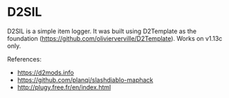 # D2SIL

D2SIL is a simple item logger. It was built using D2Template as the foundation (https://github.com/olivierverville/D2Template). Works on v1.13c only.

References:
- https://d2mods.info
- https://github.com/planqi/slashdiablo-maphack
- http://plugy.free.fr/en/index.html
